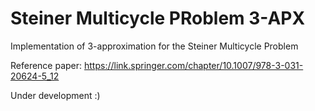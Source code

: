 # Steiner Multicycle PRoblem 3-APX

Implementation of 3-approximation for the Steiner Multicycle Problem

Reference paper: https://link.springer.com/chapter/10.1007/978-3-031-20624-5_12

Under development :)
